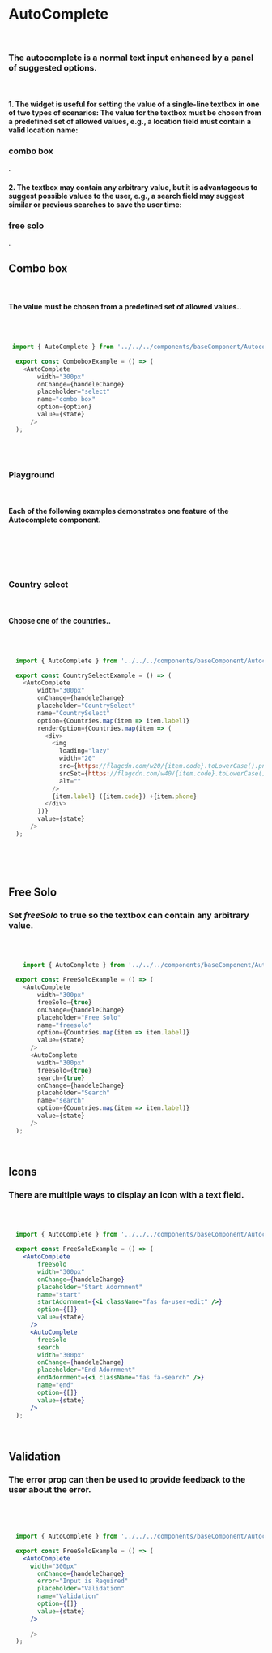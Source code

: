 
**<h1 id='autocomplete' >AutoComplete </h2>**

<br />

### The autocomplete is a normal text input enhanced by a panel of suggested options.
<br />

#### 1. The widget is useful for setting the value of a single-line textbox in one of two types of scenarios: The value for the textbox must be chosen from a predefined set of allowed values, e.g., a location field must contain a valid location name: <h3>combo box</h3>.
<br />

#### 2. The textbox may contain any arbitrary value, but it is advantageous to suggest possible values to the user, e.g., a search field may suggest similar or previous searches to save the user time: <h3>free solo</h3>.
<br />

<h2 id='combo-box' >Combo box </h2>
<br />

#### The value must be chosen from a predefined set of allowed values..
<br />

<ex1></ex1>



~~~js

 import { AutoComplete } from '../../../components/baseComponent/Autocomplete';

  export const ComboboxExample = () => (
    <AutoComplete
        width="300px"
        onChange={handeleChange}
        placeholder="select"
        name="combo box"
        option={option}
        value={state}
      />
  );

~~~

<br />
<br />

<h3 id='playground' >Playground</h3>
<br />

#### Each of the following examples demonstrates one feature of the Autocomplete component.
<br />
<ex2></ex2>

<br />
<br />
<br />

<h3 id='country-select' >Country select</h3>
<br />

#### Choose one of the countries..

<br />
<ex3></ex3>



~~~js

  import { AutoComplete } from '../../../components/baseComponent/Autocomplete';

  export const CountrySelectExample = () => (
    <AutoComplete
        width="300px"
        onChange={handeleChange}
        placeholder="CountrySelect"
        name="CountrySelect"
        option={Countries.map(item => item.label)}
        renderOption={Countries.map(item => (
          <div>
            <img
              loading="lazy"
              width="20"
              src={https://flagcdn.com/w20/{item.code}.toLowerCase().png}
              srcSet={https://flagcdn.com/w40/{item.code}.toLowerCase().png 2x}
              alt=""
            />
            {item.label} ({item.code}) +{item.phone}
          </div>
        ))}
        value={state}
      />
  );

~~~

<br />
<br />
<br />

<h2 id='free-solo' >Free Solo</h2>

### Set *freeSolo* to true so the textbox can contain any arbitrary value.
<br />
<ex4></ex4>


~~~js

    import { AutoComplete } from '../../../components/baseComponent/Autocomplete';

  export const FreeSoloExample = () => (
    <AutoComplete
        width="300px"
        freeSolo={true}
        onChange={handeleChange}
        placeholder="Free Solo"
        name="freesolo"
        option={Countries.map(item => item.label)}
        value={state}
      />
      <AutoComplete
        width="300px"
        freeSolo={true}
        search={true}
        onChange={handeleChange}
        placeholder="Search"
        name="search"
        option={Countries.map(item => item.label)}
        value={state}
      />
  );


~~~
<br />

<h2 id='icons'>Icons</h2>

### There are multiple ways to display an icon with a text field.


<br />
<ex5></ex5>


~~~jsx

  import { AutoComplete } from '../../../components/baseComponent/Autocomplete';

  export const FreeSoloExample = () => (
    <AutoComplete
        freeSolo
        width="300px"
        onChange={handeleChange}
        placeholder="Start Adornment"
        name="start"
        startAdornment={<i className="fas fa-user-edit" />}
        option={[]}
        value={state}
      />
      <AutoComplete
        freeSolo
        search
        width="300px"
        onChange={handeleChange}
        placeholder="End Adornment"
        endAdornment={<i className="fas fa-search" />}
        name="end"
        option={[]}
        value={state}
      />
  );

  ~~~
<br />

<h2 id='validation' >Validation</h2>

### The error prop can then be used to provide feedback to the user about the error.

<br />
<ex6></ex6>



~~~jsx


  import { AutoComplete } from '../../../components/baseComponent/Autocomplete';

  export const FreeSoloExample = () => (
    <AutoComplete
      width="300px"
        onChange={handeleChange}
        error="Input is Required"
        placeholder="Validation"
        name="Validation"
        option={[]}
        value={state}
      />
    
      />
  );


  ~~~
<br />
<br />
<h2 id='api' ></h2>



